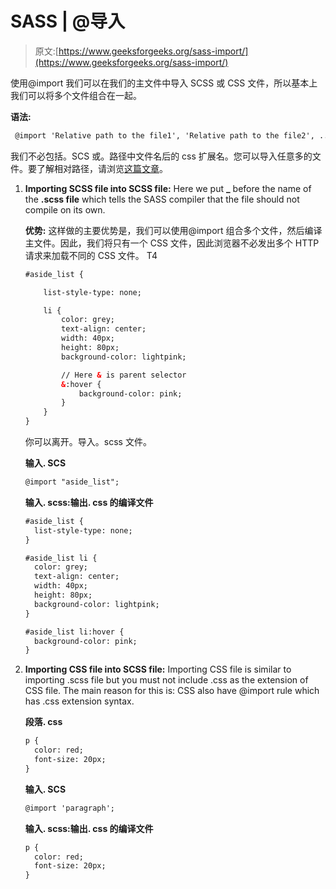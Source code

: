 # SASS | @导入

> 原文:[https://www.geeksforgeeks.org/sass-import/](https://www.geeksforgeeks.org/sass-import/)

使用@import 我们可以在我们的主文件中导入 SCSS 或 CSS 文件，所以基本上我们可以将多个文件组合在一起。

**语法:**

```html
 @import 'Relative path to the file1', 'Relative path to the file2', ...; 
```

我们不必包括。SCS 或。路径中文件名后的 css 扩展名。您可以导入任意多的文件。要了解相对路径，请浏览[这篇文章](https://www.geeksforgeeks.org/html-file-paths/)。

1.  **Importing SCSS file into SCSS file:**
    Here we put **_** before the name of the **.scss file** which tells the SASS compiler that the file should not compile on its own.

    **优势:**
    这样做的主要优势是，我们可以使用@import 组合多个文件，然后编译主文件。因此，我们将只有一个 CSS 文件，因此浏览器不必发出多个 HTTP 请求来加载不同的 CSS 文件。
    T4

    ```html
    #aside_list {

        list-style-type: none;

        li {
            color: grey;
            text-align: center;
            width: 40px;
            height: 80px;
            background-color: lightpink;

            // Here & is parent selector
            &:hover {
                background-color: pink;
            }
        }
    }
    ```

    你可以离开。导入。scss 文件。

    **输入. SCS**

    ```html
    @import "aside_list";

    ```

    **输入. scss:输出. css 的编译文件**

    ```html
    #aside_list {
      list-style-type: none;
    }

    #aside_list li {
      color: grey;
      text-align: center;
      width: 40px;
      height: 80px;
      background-color: lightpink;
    }

    #aside_list li:hover {
      background-color: pink;
    }

    ```

2.  **Importing CSS file into SCSS file:**
    Importing CSS file is similar to importing .scss file but you must not include .css as the extension of CSS file. The main reason for this is: CSS also have @import rule which has .css extension syntax.

    **段落. css**

    ```html
    p {
      color: red;
      font-size: 20px;
    }
    ```

    **输入. SCS**

    ```html
    @import 'paragraph';
    ```

    **输入. scss:输出. css 的编译文件**

    ```html
    p {
      color: red;
      font-size: 20px;
    }

    ```